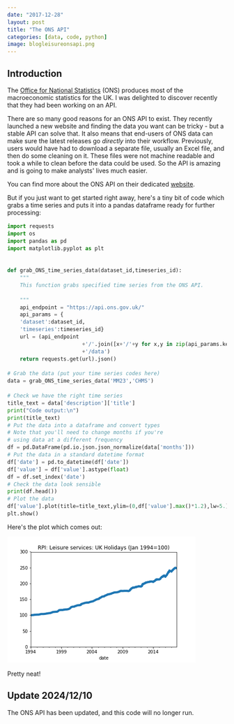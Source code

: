 ```yaml
---
date: "2017-12-28"
layout: post
title: "The ONS API"
categories: [data, code, python]
image: blogleisureonsapi.png
---
```


## Introduction

The [Office for National Statistics](https://www.ons.gov.uk/) (ONS) produces most of the macroeconomic statistics for the UK. I was delighted to discover recently that they had been working on an API.

There are so many good reasons for an ONS API to exist. They recently launched a new website and finding the data you want can be tricky - but a stable API can solve that. It also means that end-users of ONS data can make sure the latest releases go <em>directly</em> into their workflow. Previously, users would have had to download a separate file, usually an Excel file, and then do some cleaning on it. These files were not machine readable and took a while to clean before the data could be used. So the API is amazing and is going to make analysts' lives much easier.

You can find more about the ONS API on their dedicated [website](https://developer.ons.gov.uk/office-for-national-statistics-api/reference).

But if you just want to get started right away, here's a tiny bit of code which grabs a time series and puts it into a pandas dataframe ready for further processing:

```python
import requests
import os
import pandas as pd
import matplotlib.pyplot as plt


def grab_ONS_time_series_data(dataset_id,timeseries_id):
    """
    This function grabs specified time series from the ONS API.

    """
    api_endpoint = "https://api.ons.gov.uk/"
    api_params = {
    'dataset':dataset_id,
    'timeseries':timeseries_id}
    url = (api_endpoint
                        +'/'.join([x+'/'+y for x,y in zip(api_params.keys(),api_params.values())][::-1])
                        +'/data')
    return requests.get(url).json()

# Grab the data (put your time series codes here)
data = grab_ONS_time_series_data('MM23','CHMS')

# Check we have the right time series
title_text = data['description']['title']
print("Code output:\n")
print(title_text)
# Put the data into a dataframe and convert types
# Note that you'll need to change months if you're
# using data at a different frequency
df = pd.DataFrame(pd.io.json.json_normalize(data['months']))
# Put the data in a standard datetime format
df['date'] = pd.to_datetime(df['date'])
df['value'] = df['value'].astype(float)
df = df.set_index('date')
# Check the data look sensible
print(df.head())
# Plot the data
df['value'].plot(title=title_text,ylim=(0,df['value'].max()*1.2),lw=5.)
plt.show()

```

Here's the plot which comes out:

![Output from code](blogleisureonsapi.png)

Pretty neat!

## Update 2024/12/10

The ONS API has been updated, and this code will no longer run.
